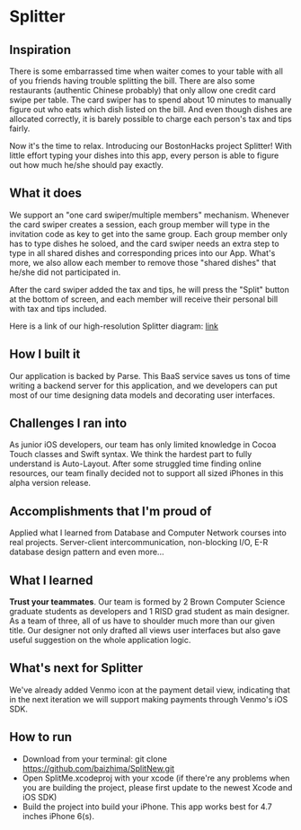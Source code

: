 # Splitter

## Inspiration
There is some embarrassed time when waiter comes to your table with all of you friends having trouble splitting the bill. There are also some restaurants (authentic Chinese probably) that only allow one credit card swipe per table. The card swiper has to spend about 10 minutes to manually figure out who eats which dish listed on the bill. And even though dishes are allocated correctly, it is barely possible to charge each person's tax and tips fairly.

Now it's the time to relax. Introducing our BostonHacks project Splitter! With little effort typing your dishes into this app, every person is able to figure out how much he/she should pay exactly.

## What it does
We support an "one card swiper/multiple members" mechanism. Whenever the card swiper creates a session, each group member will type in the invitation code as key to get into the same group. Each group member only has to type dishes he soloed, and the card swiper needs an extra step to type in all shared dishes and corresponding prices into our App. What's more, we also allow each member to remove those "shared dishes" that he/she did not participated in.

After the card swiper added the tax and tips, he will press the "Split" button at the bottom of screen, and each member will receive their personal bill with tax and tips included.

Here is a link of our high-resolution Splitter diagram: [link](http://baizhima.github.io/documents/hackbu/diagram.jpg)

## How I built it
Our application is backed by Parse. This BaaS service saves us tons of time writing a backend server for this application, and we developers can put most of our time designing data models and decorating user interfaces.



## Challenges I ran into
As junior iOS developers, our team has only limited knowledge in Cocoa Touch classes and Swift syntax. We think the hardest part to fully understand is Auto-Layout. After some struggled time finding online resources, our team finally decided not to support all sized iPhones in this alpha version release.


## Accomplishments that I'm proud of
Applied what I learned from Database and Computer Network courses into real projects. Server-client intercommunication, non-blocking I/O, E-R database design pattern and even more...


## What I learned
**Trust your teammates**. Our team is formed by 2 Brown Computer Science graduate students as developers and 1 RISD grad student as main designer. As a team of three, all of us have to shoulder much more than our given title. Our designer not only drafted all views user interfaces but also gave useful suggestion on the whole application logic.


## What's next for Splitter
We've already added Venmo icon at the payment detail view, indicating that in the next iteration we will support making payments through Venmo's iOS SDK.

## How to run
* Download from your terminal: git clone https://github.com/baizhima/SplitNew.git
* Open SplitMe.xcodeproj with your xcode (if there're any problems when you are building the project, please first update to the newest Xcode and iOS SDK)
* Build the project into build your iPhone. This app works best for 4.7 inches iPhone 6(s).

